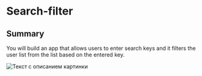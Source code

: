 # Search-filter

## Summary
You will build an app that allows users to enter search keys and it filters the user list from the list based on the entered key.

<image src="./screenshot/searchFilter.jpg" alt="Текст с описанием картинки">

